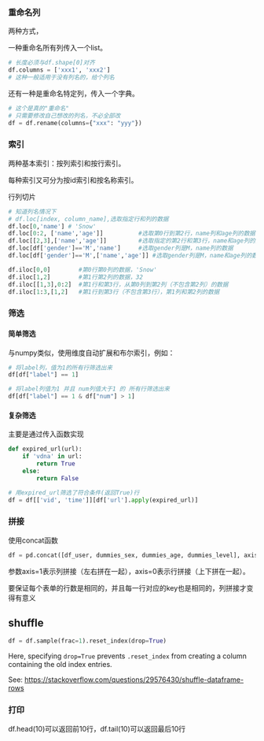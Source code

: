 ### 重命名列

两种方式，

一种重命名所有列传入一个list。

```python
# 长度必须与df.shape[0]对齐
df.columns = ['xxx1', 'xxx2']
# 这种一般适用于没有列名的，给个列名
```

还有一种是重命名特定列，传入一个字典。

```python
# 这个是真的"重命名"
# 只需要修改自己想改的列名，不必全部改
df = df.rename(columns={"xxx": "yyy"})
```



### 索引

两种基本索引：按列索引和按行索引。

每种索引又可分为按id索引和按名称索引。





行列切片

```python
# 知道列名情况下
# df.loc[index, column_name],选取指定行和列的数据
df.loc[0,'name'] # 'Snow'
df.loc[0:2, ['name','age']] 		 #选取第0行到第2行，name列和age列的数据, 注意这里的行选取是包含下标的。
df.loc[[2,3],['name','age']] 		 #选取指定的第2行和第3行，name和age列的数据
df.loc[df['gender']=='M','name'] 	 #选取gender列是M，name列的数据
df.loc[df['gender']=='M',['name','age']] #选取gender列是M，name和age列的数据
```



```python
df.iloc[0,0]		#第0行第0列的数据，'Snow'
df.iloc[1,2]		#第1行第2列的数据，32
df.iloc[[1,3],0:2]	#第1行和第3行，从第0列到第2列（不包含第2列）的数据
df.iloc[1:3,[1,2]	#第1行到第3行（不包含第3行），第1列和第2列的数据
```



### 筛选

#### 简单筛选

与numpy类似，使用维度自动扩展和布尔索引，例如：

```python
# 将label列，值为1的所有行筛选出来
df[df["label"] == 1]

# 将label列值为1 并且 num列值大于1 的 所有行筛选出来
df[df["label"] == 1 & df["num"] > 1]
```

#### 复杂筛选

主要是通过传入函数实现

```python
def expired_url(url):
    if 'vdna' in url:
        return True
    else:
        return False

# 用expired_url筛选了符合条件(返回True)行
df = df[['vid', 'time']][df['url'].apply(expired_url)]
```



### 拼接

使用concat函数

```python
df = pd.concat([df_user, dummies_sex, dummies_age, dummies_level], axis=1)
```


参数axis=1表示列拼接（左右拼在一起），axis=0表示行拼接（上下拼在一起）。

要保证每个表单的行数是相同的，并且每一行对应的key也是相同的，列拼接才变得有意义



## shuffle

```python
df = df.sample(frac=1).reset_index(drop=True)
```

Here, specifying `drop=True` prevents `.reset_index` from creating a column containing the old index entries.

See: https://stackoverflow.com/questions/29576430/shuffle-dataframe-rows



### 打印

df.head(10)可以返回前10行，df.tail(10)可以返回最后10行
